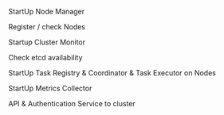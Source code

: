 StartUp Node Manager

Register / check Nodes

Startup Cluster Monitor

Check etcd availability

StartUp Task Registry & Coordinator & Task Executor on Nodes

StartUp Metrics Collector

API & Authentication Service to cluster
